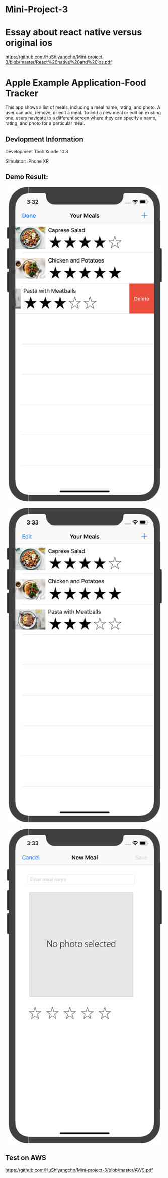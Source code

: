 # Mini-Project-3


# Essay about react native versus original ios

https://github.com/HuShiyangchn/Mini-project-3/blob/master/React%20native%20and%20ios.pdf

# Apple Example Application-Food Tracker

This app shows a list of meals, including a meal name, rating, and photo. A user can add, remove, or edit a meal. To add a new meal or edit an existing one, users navigate to a different screen where they can specify a name, rating, and photo for a particular meal.

## Devlopment Information

Development Tool: Xcode 10.3

Simulator: iPhone XR

## Demo Result:

![image](https://github.com/HuShiyangchn/Mini-project-3/blob/master/image/WX20191209-153250%402x.png)

![image](https://github.com/HuShiyangchn/Mini-project-3/blob/master/image/WX20191209-153335%402x.png)

![image](https://github.com/HuShiyangchn/Mini-project-3/blob/master/image/WX20191209-153347%402x.png)
## Test on AWS
https://github.com/HuShiyangchn/Mini-project-3/blob/master/AWS.pdf
